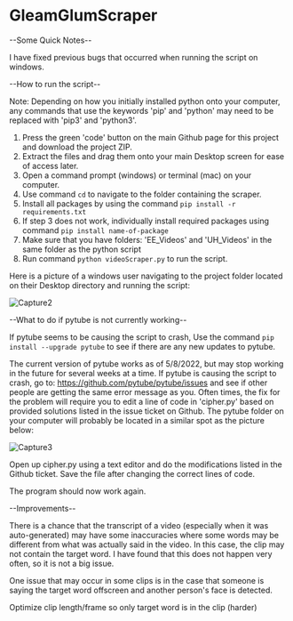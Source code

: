 # GleamGlumScraper

--Some Quick Notes--

I have fixed previous bugs that occurred when running the script on windows.

--How to run the script--

Note: Depending on how you initially installed python onto your computer, any commands that use the keywords 'pip' and 'python' may need to be replaced with 'pip3' and 'python3'.

1) Press the green 'code' button on the main Github page for this project and download the project ZIP.
2) Extract the files and drag them onto your main Desktop screen for ease of access later.
3) Open a command prompt (windows) or terminal (mac) on your computer. 
4) Use command ``cd`` to navigate to the folder containing the scraper.
5) Install all packages by using the command ``pip install -r requirements.txt``
6) If step 3 does not work, individually install required packages using command ``pip install name-of-package``
7) Make sure that you have folders: 'EE_Videos' and 'UH_Videos' in the same folder as the python script
8) Run command ``python videoScraper.py`` to run the script. 

Here is a picture of a windows user navigating to the project folder located on their Desktop directory and running the script:

![Capture2](https://user-images.githubusercontent.com/65328908/167336669-508644f6-9289-4c76-9fa9-411a58fc2879.PNG)

--What to do if pytube is not currently working--

If pytube seems to be causing the script to crash, Use the command ``pip install --upgrade pytube`` to see if there are any new updates to pytube.

The current version of pytube works as of 5/8/2022, but may stop working in the future for several weeks at a time. If pytube is causing the script to crash, go to: https://github.com/pytube/pytube/issues and see if other people are getting the same error message as you. Often times, the fix for the problem will require you to edit a line of code in 'cipher.py' based on provided solutions listed in the issue ticket on Github. The pytube folder on your computer will probably be located in a similar spot as the picture below:

![Capture3](https://user-images.githubusercontent.com/65328908/167337589-e508b408-a60d-4e40-8dcf-6c770e936cd6.png)

Open up cipher.py using a text editor and do the modifications listed in the Github ticket. Save the file after changing the correct lines of code. 

The program should now work again.


--Improvements--

There is a chance that the transcript of a video (especially when it was auto-generated) may have some inaccuracies where some words may be different from what was actually said in the video. In this case, the clip may not contain the target word. I have found that this does not happen very often, so it is not a big issue.

One issue that may occur in some clips is in the case that someone is saying the target word offscreen and another person's face is detected. 
 
Optimize clip length/frame so only target word is in the clip (harder)
